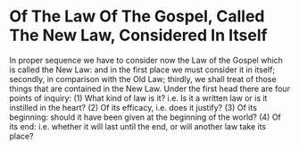 # Of The Law Of The Gospel, Called The New Law, Considered In Itself

In proper sequence we have to consider now the Law of the Gospel which is called the New Law: and in the first place we must consider it in itself; secondly, in comparison with the Old Law; thirdly, we shall treat of those things that are contained in the New Law. Under the first head there are four points of inquiry:
(1) What kind of law is it? i.e. Is it a written law or is it instilled in the heart?
(2) Of its efficacy, i.e. does it justify?
(3) Of its beginning: should it have been given at the beginning of the world?
(4) Of its end: i.e. whether it will last until the end, or will another law take its place?